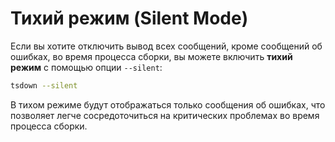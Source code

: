 # Тихий режим (Silent Mode)

Если вы хотите отключить вывод всех сообщений, кроме сообщений об ошибках, во время процесса сборки, вы можете включить **тихий режим** с помощью опции `--silent`:

```bash
tsdown --silent
```

В тихом режиме будут отображаться только сообщения об ошибках, что позволяет легче сосредоточиться на критических проблемах во время процесса сборки.
